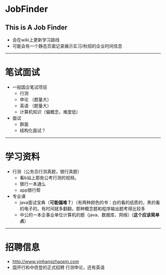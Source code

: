 # JobFinder
This is A Job Finder
---
- 会在wiki上更新学习路线
- 可能会有一个静态页面记录展示实习/秋招的企业时间信息

---
# 笔试面试
- 一般国企笔试项目
  -  行测
  -  申论 （题量大）
  -  英语 （题量大）
  -  计算机知识（偏概念，难度低）
- 面试
  -  群面
  -  结构化面试？

---
# 学习资料
- 行测（公务员行测真题，银行真题）
  - 看b站上那些公考行测的视频。
  - 银行一本通么
  - app银行帮
- 专业课
  -  java面试宝典（**可能偏难？**）（有两种颜色的书：白的看的纸质的，黑的看的电子的。有时间就多翻翻，那种概念题和程序输出题考得比较多
  -  中公的一本企事业单位计算机的题（java、数据库、网络）(**这个应该简单点**）
  
---
# 招聘信息
- http://www.yinhangzhaopin.com
- 国开行和中债登的正式招聘 行测申论，还有英语